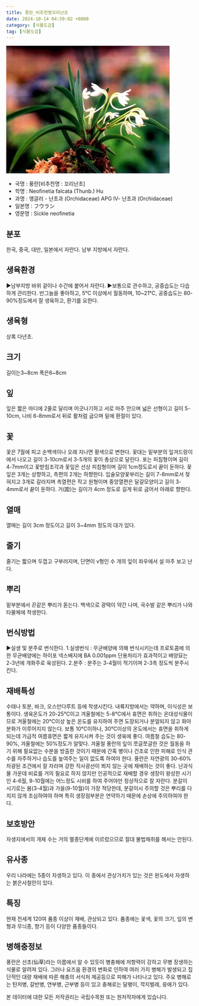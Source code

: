 ```yaml
---
title: 풍란_비추천명꼬리난초
date: 2024-10-14 04:59:02 +0800
category: [식물도감]
tag: [식물도감]
---
```




![풍란[비추천명 : 꼬리난초]](/assets/img/fileUpload/plants/basic/Orchidaceae/Neofinetia/6338/1_th2.JPG)
- 국명 : 풍란[비추천명 : 꼬리난초]
- 학명 : Neofinetia falcata (Thunb.) Hu
- 과명 : 앵글러 - 난초과 (Orchidaceae) APG Ⅳ- 난초과 (Orchidaceae)
- 일본명 : フウラン
- 영문명 : Sickle neofinetia


## 분포
한국, 중국, 대만, 일본에서 자란다. 
남부 지방에서 자란다.
## 생육환경
▶남부지방 바위 겉이나 수간에 붙어서 자란다. 
▶보통으로 관수하고, 공중습도는 다습하게 관리한다. 반그늘을 좋아하고, 5℃ 이상에서 월동하며, 10~21℃, 공중습도는 80-90%정도에서 잘 생육하고, 환기를 요한다.
## 생육형
상록 다년초.
## 크기
길이는3~8cm 폭은6~8cm
## 잎
잎은 짧은 마디에 2줄로 달리며 어긋나기하고 서로 마주 안으며 넓은 선형이고 길이 5-10cm, 나비 6-8mm로서 뒤로 활처럼 굽으며 밑에 환절이 있다.
## 꽃
꽃은 7월에 피고 순백색이나 오래 지나면 황색으로 변한다. 꽃대는 밑부분의 잎겨드랑이에서 나오고 길이 3-10cm로서 3-5개의 꽃이 총상으로 달린다. 포는 피침형이며 길이 4-7mm이고 꽃받침조각과 꽃잎은 선상 피침형이며 길이 1cm정도로서 끝이 둔하다. 꽃잎은 3개는 상향하고, 측편의 2개는 하향한다. 입술모양꽃부리는 길이 7-8mm로서 젖혀지고 3개로 갈라지며 측열편은 작고 원형이며 중앙열편은 달걀모양이고 길이 3-4mm로서 끝이 둔하다. 거(距)는 길이가 4cm 정도로 길게 뒤로 굽어서 아래로 향한다.
## 열매
열매는 길이 3cm 정도이고 길이 3~4mm 정도의 대가 있다.
## 줄기
줄기는 짧으며 두껍고 구부러지며, 단면이 v형인 수 개의 잎이 좌우에서 설 마주 보고 난다.
## 뿌리
밑부분에서 끈같은 뿌리가 돋는다. 백색으로 광택이 약간 나며, 국수발 같은 뿌리가 나와 타물체에 착생한다.
## 번식방법
▶실생 및 분주로 번식한다. 
1.실생번식 : 무균배양에 의해 번식시키는데 프로토콤에 의한 무균배양에는 하이포 넥스배지에 BA 0.001ppm 단용처리가 효과적이고 배양묘는 2-3년에 개화주로 육성된다.
2.분주 : 분주는 3-4월이 적기이며 2-3촉 정도씩 분주시킨다.
## 재배특성
수태나 토분, 바크, 오스만다루트 등에 착생시킨다. 내륙지방에서는 약하며, 이식성은 보통이다. 
생육온도가 20-25℃이고 겨울철에는 5-8℃에서 휴면은 취하는 온대성식물이므로 겨울철에는 20℃이상 높은 온도를 유지하여 주면 도장되거나 분얼되지 않고 화아분화가 이루어지지 않는다. 보통 10℃이하나, 30℃이상의 온도에서는 휴면을 취하게 되는데 가급적 여름휴면은 짧게 유지시켜 주는 것이 생육에 좋다. 여름철 습도는 80-90%, 겨울철에는 50%정도가 알맞다. 겨울철 풍란의 잎이 쪼글쪼글한 것은 월동을 하기 위해 필요없는 수분을 방출한 것이기 때문에 간혹 병이나 건조로 인한 피해로 인식 관수를 자주하거나 습도를 높여주는 일이 없도록 하여야 한다. 풍란은 자연광의 30-60% 차광된 조건에서 잘 자라며 강한 직사광선이 쬐지 않는 곳에 재배하는 것이 좋다. 난과식물 가운데 비료를 거의 필요로 하지 않지만 인공적으로 재배할 경우 생장이 왕성한 시기인 4-6월, 9-10월에는 어느정도 시비를 하여 주어야만 정상적으로 잘 자란다. 분갈이 시기로는 봄(3-4월)과 가을(9-10월)이 가장 적당한데, 분갈이시 주의할 것은 뿌리를 다치지 않게 조심하여야 하며 특히 생장점부분은 연약하기 때문에 손상에 주의하여야 한다.
## 보호방안
자생지에서의 개체 수는 거의 멸종단계에 이르렀으므로 절대 불법채취를 해서는 안된다.
## 유사종
우리 나라에는 5종이 자생하고 있다. 이 종에서 관상가치가 있는 것은 완도에서 자생하는 붉은사철란이 있다.
## 특징
현재 전세계 120여 품종 이상이 재배, 관상되고 있다. 품종에는 꽃색, 꽃의 크기, 잎의 변형과 무늬종, 향기 등이 다양한 품종들이다.
## 병해충정보
풍란은 선초(仙草)라는 이름에서 알 수 있듯이 병충해에 저항력이 강하고 무병 장생하는 식물로 알려져 있다. 그러나 요즈음 환경의 변화로 인하여 여러 가지 병해가 발생되고 집단적인 대량 재배에 따른 해충의 서식처 제공등으로 피해가 나타나고 있다. 주요 병해로는 탄저병, 갈반병, 연부병, 근부병 등이 있고 충해로는 달팽이, 깍지벌레, 응애가 있다.






본 데이터에 대한 모든 저작권리는 국립수목원 또는 원저작자에게 있습니다.
